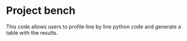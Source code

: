 # Project bench

This code allows users to profile line by line python code and generate a table with the results.
